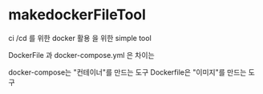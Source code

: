 # makedockerFileTool
ci /cd 를 위한 docker 활용 을 위한 simple tool 

DockerFile 과 
docker-compose.yml 은 차이는 

 docker-compose는 "컨테이너"를 만드는 도구
 Dockerfile은 "이미지"를 만드는 도구 
